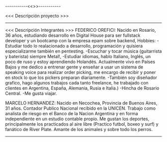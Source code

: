 -----------<<<PROYECTO INTEGRADOR E-COMMERCE>>>-----------

<<< Descripción proyecto >>>






----------------------------------------------------------

<<< Descripción Integrantes >>>
FEDERICO OREFICI: Nacido en Rosario, 36 años, estudiando desarrollo en Digital House para ser fullstack developer y un bootcamp con la empresa epam sobre backend,
Hobbies: 
-Estudiar todo lo realacionado a desarrollo, programación y quisiera especializarme también en pentesting.
-Escuchar y tocar música (guitarrista y baterista) siempre Metal!,
-Estudiar idiomas, hablo Italiano, Inglés, un poco de ruso y estoy aprendiendo Holandés.
Actualmente vivo en Países Bajos y me dedico a entrenar gente y enseñar a usar un sistema de speaking voice para realizar order picking, me encargo
de recibir y poner en stock lo que los pickers preparan diariamente.
-También soy diseñador grafico, hago algunos trabajos cada tanto freelance, he trabajado con clientes en Argentina, España, Alemania, Rusia e Italia.)
-Hincha de Rosario Central.
-Me gusta viajar.

MARCELO HERNANDEZ: Nacido en Necochea, Provincia de Buenos Aires, 31 años.
Contador Publico Nacional recibido en la UNICEN. 
Trabajo como analista de riesgo en el Banco de la Nacion Argentina y en forma independiente en un estudio contable propio.
Me gustan los deportes, principalmente los practicados al aire libre (Practico futbol, boxeo y surf) y fanático de River Plate.
Amante de los animales y sobre todo los perros.



----------------------------------------------------------


